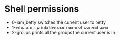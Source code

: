 # Shell permissions
* 0-iam_betty switches the current user to betty
* 1-who_am_i prints the username of current user
* 2-groups prints all the groups the current user is in
